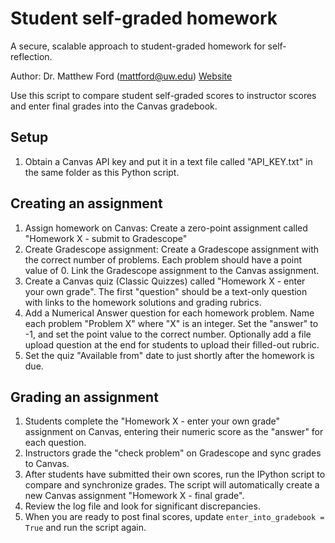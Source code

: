 # Student self-graded homework

A secure, scalable approach to student-graded homework for self-reflection.

Author: Dr. Matthew Ford (mattford@uw.edu) [Website](https://dashdotrobot.com/)

Use this script to compare student self-graded scores to instructor scores and enter final grades into the Canvas gradebook.

## Setup
1. Obtain a Canvas API key and put it in a text file called "API_KEY.txt" in the same folder as this Python script.

## Creating an assignment
1. Assign homework on Canvas: Create a zero-point assignment called "Homework X - submit to Gradescope"
2. Create Gradescope assignment: Create a Gradescope assignment with the correct number of problems. Each problem should have a point value of 0. Link the Gradescope assignment to the Canvas assignment.
3. Create a Canvas quiz (Classic Quizzes) called "Homework X - enter your own grade". The first "question" should be a text-only question with links to the homework solutions and grading rubrics.
4. Add a Numerical Answer question for each homework problem. Name each problem "Problem X" where "X" is an integer. Set the "answer" to -1, and set the point value to the correct number. Optionally add a file upload question at the end for students to upload their filled-out rubric.
5. Set the quiz "Available from" date to just shortly after the homework is due.

## Grading an assignment
1. Students complete the "Homework X - enter your own grade" assignment on Canvas, entering their numeric score as the "answer" for each question.
2. Instructors grade the "check problem" on Gradescope and sync grades to Canvas.
3. After students have submitted their own scores, run the IPython script to compare and synchronize grades. The script will automatically create a new Canvas assignment "Homework X - final grade".
4. Review the log file and look for significant discrepancies.
5. When you are ready to post final scores, update `enter_into_gradebook = True` and run the script again.
